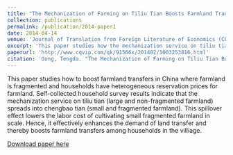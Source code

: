 ```yaml
---
title: "The Mechanization of Farming on Tiliu Tian Boosts Farmland Transfers: Descriptive Evidence from Household Surveys in Chizhou, Anhui Province"
collection: publications
permalink: /publication/2014-paper1
date: 2014-04-14
venue: 'Journal of Translation from Foreign Literature of Economics (Chinese)'
excerpt: 'This paper studies how the mechanization service on tiliu tian helps boosting farmland transfers of chengbao tian in China'
paperurl: 'http://www.cqvip.com/qk/91566x/201402/1003253816.html'
citation: 'Gong, Tengda. "The Mechanization of Farming on Tiliu Tian Boosts Farmland Transfers: Descriptive Evidence from Household Surveys in Chizhou, Anhui Province." <i>Journal of Translation from Foreign Literature of Economics (Chinese)</i>. 2 (2014): 71-84.'
---
```


This paper studies how to boost farmland transfers in China where farmland is fragmented and households have heterogeneous reservation prices for farmland. Self-collected household survey results indicate that the mechanization service on tiliu tian (large and non-fragmented farmland) spreads into chengbao tian (small and fragmented farmland). This spillover effect lowers the labor cost of cultivating small fragmented farmland in scale. Hence, it effectively enhances the demand of land transfer and thereby boosts farmland transfers among households in the villiage.         

[Download paper here](https://core.ac.uk/download/41460250.pdf)
